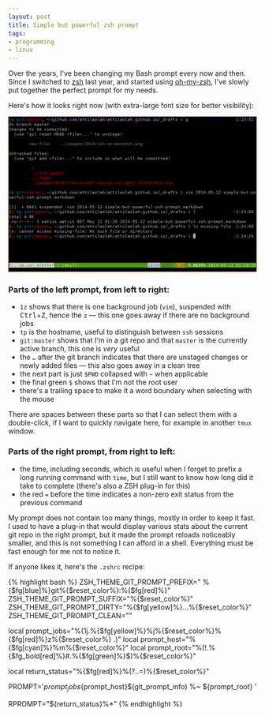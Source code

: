 ```yaml
---
layout: post
title: Simple but powerful zsh prompt
tags:
- programming
- linux
---
```


Over the years, I've been changing my Bash prompt every now and then. Since I
switched to [zsh][2] last year, and started using [oh-my-zsh][3], I've slowly
put together the perfect prompt for my needs.

[2]: //www.zsh.org/
[3]: //ohmyz.sh

Here's how it looks right now (with extra-large font size for better
visibility):

[![zsh prompt][1]][1]

[1]: /images/2014/zsh-screenshot.png

### Parts of the left prompt, from left to right:

* `1z` shows that there is one background job (`vim`), suspended with
  <kbd>Ctrl</kbd>+<kbd>Z</kbd>, hence the `z` — this one goes away if there are
  no background jobs
* `tp` is the hostname, useful to distinguish between `ssh` sessions
* `git:master` shows that I'm in a git repo and that `master` is the currently
  active branch, this one is *very* useful
* the `…` after the git branch indicates that there are unstaged changes or
  newly added files — this also goes away in a clean tree
* the next part is just `$PWD` collapsed with `~` when applicable
* the final green `$` shows that I'm not the root user
* there's a trailing space to make it a word boundary when selecting with the
  mouse

There are spaces between these parts so that I can select them with a
double-click, if I want to quickly navigate here, for example in another `tmux`
window.

### Parts of the right prompt, from right to left:

* the time, including seconds, which is useful when I forget to prefix a long
  running command with `time`, but I still want to know how long did it take to
  complete (there's also a ZSH plug-in for this)
* the red `=` before the time indicates a non-zero exit status from the
  previous command

My prompt does not contain too many things, mostly in order to keep it fast. I
used to have a plug-in that would display various stats about the current git
repo in the right prompt, but it made the prompt reloads noticeably smaller,
and this is not something I can afford in a shell. Everything must be fast
enough for me not to notice it.

If anyone likes it, here's the `.zshrc` recipe:

{% highlight bash %}
ZSH_THEME_GIT_PROMPT_PREFIX=" %{$fg[blue]%}git%{$reset_color%}:%{$fg[red]%}"
ZSH_THEME_GIT_PROMPT_SUFFIX="%{$reset_color%}"
ZSH_THEME_GIT_PROMPT_DIRTY="%{$fg[yellow]%}…%{$reset_color%}"
ZSH_THEME_GIT_PROMPT_CLEAN=""

local prompt_jobs="%(1j.%{$fg[yellow]%}%j%{$reset_color%}%{$fg[red]%}z%{$reset_color%} .)"
local prompt_host="%{$fg[cyan]%}%m%{$reset_color%}"
local prompt_root="%(!.%{$fg_bold[red]%}#.%{$fg[green]%}$)%{$reset_color%}"

local return_status="%{$fg[red]%}%(?..=)%{$reset_color%}"

PROMPT='${prompt_jobs}${prompt_host}$(git_prompt_info) %~ ${prompt_root} '

RPROMPT="${return_status}%*"
{% endhighlight %}
